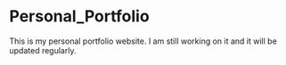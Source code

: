 # Personal_Portfolio
This is my personal portfolio website. I am still working on it and it will be updated regularly.
